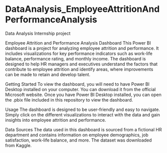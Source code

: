 # DataAnalysis_EmployeeAttritionAndPerformanceAnalysis
Data Analysis Internship project



Employee Attrition and Performance Analysis Dashboard
This Power BI dashboard is a project for analyzing employee attrition and performance. 
It includes visualizations for key performance indicators such as work-life balance, performance rating, and monthly income. 
The dashboard is designed to help HR managers and executives understand the factors that contribute to employee attrition and identify areas,
where improvements can be made to retain and develop talent.


Getting Started
To view the dashboard, you will need to have Power BI Desktop installed on your computer. You can download it from the official Microsoft website.
Once you have Power BI Desktop installed, you can open the .pbix file included in this repository to view the dashboard.


Usage
The dashboard is designed to be user-friendly and easy to navigate. 
Simply click on the different visualizations to interact with the data and gain insights into employee attrition and performance.


Data Sources
The data used in this dashboard is sourced from a fictional HR department and contains information on employee demographics, job satisfaction, work-life balance, and more. 
The dataset was downloaded from Kaggle.
